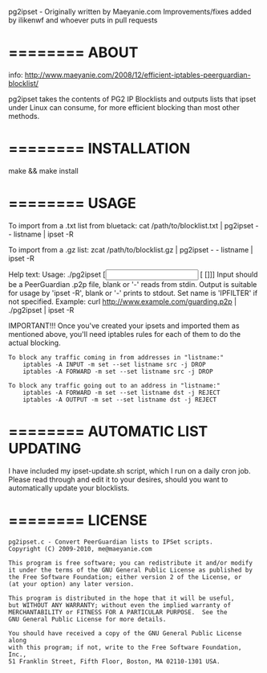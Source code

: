 pg2ipset - Originally written by Maeyanie.com 
Improvements/fixes added by ilikenwf and whoever puts in pull requests

========
ABOUT
========

info: http://www.maeyanie.com/2008/12/efficient-iptables-peerguardian-blocklist/

pg2ipset takes the contents of PG2 IP Blocklists and outputs lists that
ipset under Linux can consume, for more efficient blocking than most 
other methods.


========
INSTALLATION
========

make && make install

========
USAGE
========

To import from a .txt list from bluetack:
	cat /path/to/blocklist.txt | pg2ipset - - listname | ipset -R

To import from a .gz list:
	zcat /path/to/blocklist.gz | pg2ipset - - listname | ipset -R

Help text:
	Usage: ./pg2ipset [<input> [<output> [<set name>]]]
	Input should be a PeerGuardian .p2p file, blank or '-' reads from stdin.
	Output is suitable for usage by 'ipset -R', blank or '-' prints to stdout.
	Set name is 'IPFILTER' if not specified.
	Example: curl http://www.example.com/guarding.p2p | ./pg2ipset | ipset -R
	

IMPORTANT!!!
	Once you've created your ipsets and imported them as mentioned above, 
	you'll need iptables rules for each of them to do the actual blocking.
	
	To block any traffic coming in from addresses in "listname:"
		iptables -A INPUT -m set --set listname src -j DROP
		iptables -A FORWARD -m set --set listname src -j DROP
	
	To block any traffic going out to an address in "listname:"
		iptables -A FORWARD -m set --set listname dst -j REJECT
		iptables -A OUTPUT -m set --set listname dst -j REJECT

========
AUTOMATIC LIST UPDATING
========

I have included my ipset-update.sh script, which I run on a daily 
cron job. Please read through and edit it to your desires, should you
want to automatically update your blocklists.

========
LICENSE
========

	pg2ipset.c - Convert PeerGuardian lists to IPSet scripts.
	Copyright (C) 2009-2010, me@maeyanie.com

	This program is free software; you can redistribute it and/or modify
	it under the terms of the GNU General Public License as published by
	the Free Software Foundation; either version 2 of the License, or
	(at your option) any later version.

	This program is distributed in the hope that it will be useful,
	but WITHOUT ANY WARRANTY; without even the implied warranty of
	MERCHANTABILITY or FITNESS FOR A PARTICULAR PURPOSE.  See the
	GNU General Public License for more details.

	You should have received a copy of the GNU General Public License along
	with this program; if not, write to the Free Software Foundation, Inc.,
	51 Franklin Street, Fifth Floor, Boston, MA 02110-1301 USA.

